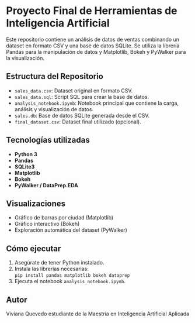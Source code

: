 # Proyecto Final de Herramientas de Inteligencia Artificial

Este repositorio contiene un análisis de datos de ventas combinando un dataset en formato CSV y una base de datos SQLite. Se utiliza la librería Pandas para la manipulación de datos y Matplotlib, Bokeh y PyWalker para la visualización.

## Estructura del Repositorio

- `sales_data.csv`: Dataset original en formato CSV.
- `sales_data.sql`: Script SQL para crear la base de datos.
- `analysis_notebook.ipynb`: Notebook principal que contiene la carga, análisis y visualización de datos.
- `sales.db`: Base de datos SQLite generada desde el CSV.
- `final_dataset.csv`: Dataset final utilizado (opcional).

## Tecnologías utilizadas

- **Python 3**
- **Pandas**
- **SQLite3**
- **Matplotlib**
- **Bokeh**
- **PyWalker / DataPrep.EDA**

## Visualizaciones

- Gráfico de barras por ciudad (Matplotlib)
- Gráfico interactivo (Bokeh)
- Exploración automática del dataset (PyWalker)

## Cómo ejecutar

1. Asegúrate de tener Python instalado.
2. Instala las librerías necesarias:  
   `pip install pandas matplotlib bokeh dataprep`
3. Ejecuta el notebook `analysis_notebook.ipynb`.

## Autor

Viviana Quevedo estudiante de la Maestría en Inteligencia Artificial Aplicada
